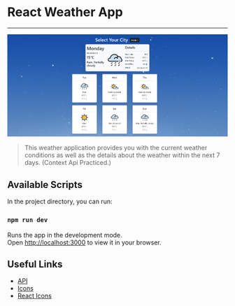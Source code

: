 # React Weather App
----
![Alt Text](wa.png)


>This weather application provides you with the current weather conditions as well as the details about the weather within the next 7 days. (Context Api Practiced.)

## Available Scripts

In the project directory, you can run:

### `npm run dev`

Runs the app in the development mode.\
Open [http://localhost:3000](http://localhost:3000) to view it in your browser.

## Useful Links

* [API](https://www.visualcrossing.com)
* [Icons](https://github.com/visualcrossing/WeatherIcons)
* [React Icons](https://react-icons.github.io/react-icons)
 

